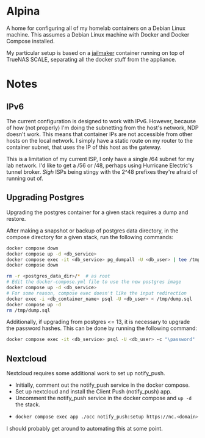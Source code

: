 # Alpina

A home for configuring all of my homelab containers on a Debian Linux machine.
This assumes a Debian Linux machine with Docker and Docker Compose installed.

My particular setup is based on a [jailmaker](https://github.com/Jip-Hop/jailmaker) container
running on top of TrueNAS SCALE, separating all the docker stuff from the appliance.

# Notes

## IPv6
The current configuration is designed to work with IPv6. 
However, because of how (not properly) I'm doing the subnetting 
from the host's network, NDP doesn't work.
This means that container IPs are not accessible from other hosts on the local network.
I simply have a static route on my router to the container subnet, 
that uses the IP of this host as the gateway.

This is a limitation of my current ISP, I only have a single /64 subnet for my lab network.
I'd like to get a /56 or /48, perhaps using Hurricane Electric's tunnel broker.
*Sigh* ISPs being stingy with the 2^48 prefixes they're afraid of running out of.

## Upgrading Postgres
Upgrading the postgres container for a given stack requires a dump and restore.

After making a snapshot or backup of postgres data directory,
in the compose directory for a given stack, run the following commands:
```bash
docker compose down
docker compose up -d <db_service>
docker compose exec -it <db_service> pg_dumpall -U <db_user> | tee /tmp/dump.sql
docker compose down

rm -r <postgres_data_dir>/*  # as root
# Edit the docker-compose.yml file to use the new postgres image
docker compose up -d <db_service>
# For some reason, compose exec doesn't like the input redirection
docker exec -i <db_container_name> psql -U <db_user> < /tmp/dump.sql
docker compose up -d
rm /tmp/dump.sql
```

Additionally, if upgrading from postgres <= 13, it is necessary to upgrade the
password hashes. This can be done by running the following command:
```bash
docker compose exec -it <db_service> psql -U <db_user> -c "\password"
```

## Nextcloud
Nextcloud requires some additional work to set up notify_push.

- Initially, comment out the notify_push service in the docker compose.
- Set up nextcloud and install the Client Push (notify_push) app.
- Uncomment the notify_push service in the docker compose and `up -d` the stack.
- ```bash
  docker compose exec app ./occ notify_push:setup https://nc.<domain>/push
  ```

I should probably get around to automating this at some point.
